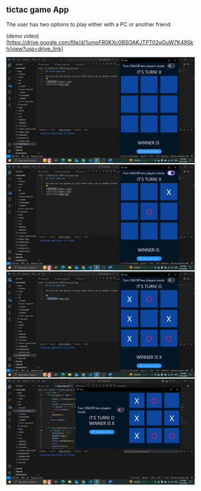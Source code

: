 ## tictac game App

The user has two options to play either with a PC or another friend 

(demo video)[https://drive.google.com/file/d/1umpFR0KXc0BSOAKJTPT02qGuW7K49Skh/view?usp=drive_link]

![alt text](image-2.png)
![alt text](image-3.png)
![alt text](image-1.png)
![alt text](image.png)
